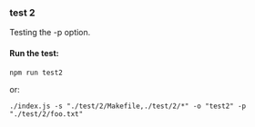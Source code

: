 ### test 2

Testing the -p option.

#### Run the test:

```
npm run test2
```

or:

```
./index.js -s "./test/2/Makefile,./test/2/*" -o "test2" -p "./test/2/foo.txt"
```
